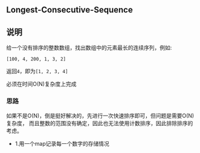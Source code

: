## Longest-Consecutive-Sequence

## 说明
给一个没有排序的整数数组，找出数组中的元素最长的连续序列，例如:

```
[100, 4, 200, 1, 3, 2]
```
返回`4`，即为`[1, 2, 3, 4]`

必须在时间O(N)复杂度上完成

### 思路
如果不是O(N)，倒是挺好解决的，先进行一次快速排序即可，但问题是需要O(N)复杂度，
而且整数的范围没有确定，因此也无法使用计数排序，因此排除排序的考虑。

* 1.用一个map记录每一个数字的存储情况
